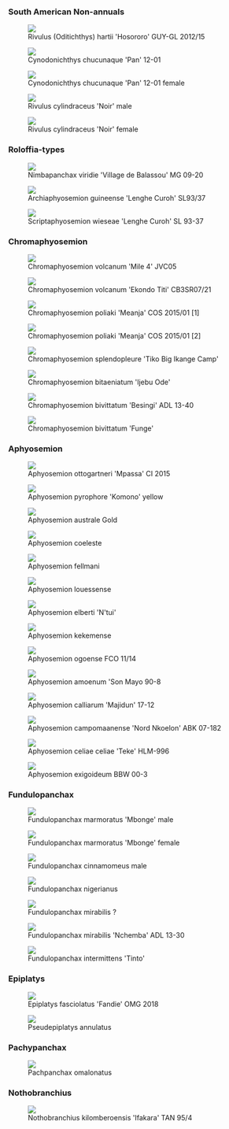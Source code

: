 ### South American Non-annuals

<figure>
  <img src="https://thekillifish.net/index_ATTACHMENTS/Anablesoides spec.aff.holmiae GUY-GL 2012:15.jpg" />
  <figcaption>Rivulus (Oditichthys) hartii 'Hosororo' GUY-GL 2012/15</figcaption>
</figure>

<figure>
  <img src="https://thekillifish.net/index_ATTACHMENTS/Cynodonichthys_chucunaque_Pan_12-01_DSC_6229.jpg" />
  <figcaption>Cynodonichthys chucunaque 'Pan' 12-01</figcaption>
</figure>

<figure>
  <img src="https://thekillifish.net/index_ATTACHMENTS/Cynodonichthys_chucunaque_Pan_12-01_DSC_6150_female.jpg" />
  <figcaption>Cynodonichthys chucunaque 'Pan' 12-01 female</figcaption>
</figure>

<figure>
  <img src="https://thekillifish.net/index_ATTACHMENTS/Rivulus_cylindraceus_noir_male.jpg" />
  <figcaption>Rivulus cylindraceus 'Noir' male</figcaption>
</figure>

<figure>
  <img src="https://thekillifish.net/index_ATTACHMENTS/Rivulus_cylindraceus_noir_female.jpg" />
  <figcaption>Rivulus cylindraceus 'Noir' female</figcaption>
</figure>

### Roloffia-types

<figure>
  <img src="https://thekillifish.net/index_ATTACHMENTS/Nimbapanchax_viridie_Village_de_Balassou_MG_09-20.png" />
  <figcaption>Nimbapanchax viridie 'Village de Balassou' MG 09-20</figcaption>
</figure>

<figure>
  <img src="https://thekillifish.net/index_ATTACHMENTS/Archiaphyosemion guineense_Lenghe_Curoh_DSC_7057.jpg" />
  <figcaption>Archiaphyosemion guineense 'Lenghe Curoh' SL93/37</figcaption>
</figure>

<figure>
  <img src="https://thekillifish.net/index_ATTACHMENTS/Scriptaphyosemion_wieseae_Lenghe_Curoh_SL_93-37_DSC_6307.jpg" />
  <figcaption>Scriptaphyosemion wieseae 'Lenghe Curoh' SL 93-37 </figcaption>
</figure>

### Chromaphyosemion

<figure>
  <img src="https://thekillifish.net/index_ATTACHMENTS/Chrom_volcanum_Mile4_2.jpg" />
  <figcaption>Chromaphyosemion volcanum 'Mile 4' JVC05</figcaption>
</figure>

<figure>
  <img src="https://thekillifish.net/index_ATTACHMENTS/Chrom_volcanum_Ekondo_Titi_6431.jpg" />
  <figcaption>Chromaphyosemion volcanum 'Ekondo Titi' CB3SR07/21</figcaption>
</figure>

<figure>
  <img src="https://thekillifish.net/index_ATTACHMENTS/Chromaphyosemion_poliaki_COS_2015__Meanja_01.png" />
  <figcaption>Chromaphyosemion poliaki 'Meanja' COS 2015/01 [1]</figcaption>
</figure>

<figure>
  <img src="https://thekillifish.net/index_ATTACHMENTS/Chromaphyosemion_poliaki_COS_2015__Meanja_07.png" />
  <figcaption>Chromaphyosemion poliaki 'Meanja' COS 2015/01 [2]</figcaption>
</figure>

<figure>
  <img src="https://thekillifish.net/index_ATTACHMENTS/Chromaphyosemion_splendopleure_Tiko_Big_Ikange_Camp.jpg" />
  <figcaption>Chromaphyosemion splendopleure 'Tiko Big Ikange Camp'</figcaption>
</figure>

<figure>
  <img src="https://thekillifish.net/index_ATTACHMENTS/bitaeniatum_full.jpg" />
  <figcaption>Chromaphyosemion bitaeniatum 'Ijebu Ode'</figcaption>
</figure>

<figure>
  <img src="https://thekillifish.net/index_ATTACHMENTS/bivittatum_besingi.jpg" />
  <figcaption>Chromaphyosemion bivittatum 'Besingi' ADL 13-40</figcaption>
</figure>

<figure>
  <img src="https://thekillifish.net/index_ATTACHMENTS/bivittatum_Funge.jpg" />
  <figcaption>Chromaphyosemion bivittatum 'Funge'</figcaption>
</figure>

### Aphyosemion

<figure>
  <img src="https://thekillifish.net/index_ATTACHMENTS/Aphyosemion_ottogartneri_CI2015_Mpassa_06.png" />
  <figcaption>Aphyosemion ottogartneri 'Mpassa' CI 2015</figcaption>
</figure>

<figure>
  <img src="https://thekillifish.net/index_ATTACHMENTS/Aphyosemion_pyrophore_komono.jpg" />
  <figcaption>Aphyosemion pyrophore 'Komono' yellow</figcaption>
</figure>

<figure>
  <img src="https://thekillifish.net/index_ATTACHMENTS/australe_10.jpeg" />
  <figcaption>Aphyosemion australe Gold</figcaption>
</figure>

<figure>
  <img src="https://thekillifish.net/index_ATTACHMENTS/coeleste_2.jpeg" />
  <figcaption>Aphyosemion coeleste</figcaption>
</figure>

<figure>
  <img src="https://thekillifish.net/index_ATTACHMENTS/fellmani_2.jpeg" />
  <figcaption>Aphyosemion fellmani</figcaption>
</figure>

<figure>
  <img src="https://thekillifish.net/index_ATTACHMENTS/louessense_1.jpeg" />
  <figcaption>Aphyosemion louessense</figcaption>
</figure>

<figure>
  <img src="https://thekillifish.net/index_ATTACHMENTS/Ntui_2.jpg" />
  <figcaption>Aphyosemion elberti 'N'tui'</figcaption>
</figure>

<figure>
  <img src="https://thekillifish.net/index_ATTACHMENTS/Aphyosemion_kekemense_male4.jpg" />
  <figcaption>Aphyosemion kekemense</figcaption>
</figure>

<figure>
  <img src="https://thekillifish.net/index_ATTACHMENTS/Aphyosemion_ogoense_pyrophore_FCCO_11_14_03.png" />
  <figcaption>Aphyosemion ogoense FCO 11/14</figcaption>
</figure>

<figure>
  <img src="https://thekillifish.net/index_ATTACHMENTS/Aphyosemion_amoenum_Son_Mayo_90_8_DSC_6203.jpg" />
  <figcaption>Aphyosemion amoenum 'Son Mayo 90-8</figcaption>
</figure>

<figure>
  <img src="https://thekillifish.net/index_ATTACHMENTS/Aphyosemion_calliarum_Majidun_17-12.jpeg" />
  <figcaption>Aphyosemion calliarum 'Majidun' 17-12</figcaption>
</figure>

<figure>
  <img src="https://thekillifish.net/index_ATTACHMENTS/Aphyosemion_campomaanense_Nord_Nkoleon_DSC_7080.jpg" />
  <figcaption>Aphyosemion campomaanense 'Nord Nkoelon' ABK 07-182</figcaption>
</figure>

<figure>
  <img src="https://thekillifish.net/index_ATTACHMENTS/Aphyosemion_celiae_celiae_Teke_HLM_996_DSC_6377.jpg" />
  <figcaption>Aphyosemion celiae celiae 'Teke' HLM-996</figcaption>
</figure>

<figure>
  <img src="https://thekillifish.net/index_ATTACHMENTS/Aphyosemion_exigoideum_BBW_00-3_DSC_6210.jpg" />
  <figcaption>Aphyosemion exigoideum BBW 00-3</figcaption>
</figure>

### Fundulopanchax

<figure>
  <img src="https://thekillifish.net/index_ATTACHMENTS/Fundulopanchax_marmoratus_Mbonge_male_07.png" />
  <figcaption>Fundulopanchax marmoratus 'Mbonge' male</figcaption>
</figure>

<figure>
  <img src="https://thekillifish.net/index_ATTACHMENTS/Fundulopanchax_marmoratus_Mbonge_female.png" />
  <figcaption>Fundulopanchax marmoratus 'Mbonge' female</figcaption>
</figure>

<figure>
  <img src="https://thekillifish.net/index_ATTACHMENTS/Fundulopanchax_cinnamomeus_flare.jpg" />
  <figcaption>Fundulopanchax cinnamomeus male</figcaption>
</figure>

<figure>
  <img src="https://thekillifish.net/index_ATTACHMENTS/Fundulopanchax_gardneri_nigerianus_gold.jpg" />
  <figcaption>Fundulopanchax nigerianus</figcaption>
</figure>

<figure>
  <img src="https://thekillifish.net/index_ATTACHMENTS/Fundulopanchax_traudeae.jpeg" />
  <figcaption>Fundulopanchax mirabilis ?</figcaption>
</figure>

<figure>
  <img src="https://thekillifish.net/index_ATTACHMENTS/Fundulopanchax_mirabilis_Nchemba_ADL-13_30_DSC_6181.jpg" />
  <figcaption>Fundulopanchax mirabilis 'Nchemba' ADL 13-30</figcaption>
</figure>

<figure>
  <img src="https://thekillifish.net/index_ATTACHMENTS/intermittens_tinto.jpeg" />
  <figcaption>Fundulopanchax intermittens 'Tinto'</figcaption>
</figure>

### Epiplatys

<figure>
  <img src="https://thekillifish.net/index_ATTACHMENTS/Epi_fasciolatus_Fandie_OMG_2018_DSC_6288.jpg" />
  <figcaption>Epiplatys fasciolatus 'Fandie' OMG 2018</figcaption>
</figure>

<figure>
  <img src="https://thekillifish.net/index_ATTACHMENTS/annulatus_1.jpeg" />
  <figcaption>Pseudepiplatys annulatus</figcaption>
</figure>

### Pachypanchax

<figure>
  <img src="https://thekillifish.net/index_ATTACHMENTS/Pachpanchax_omalonatus_pair1_reduced.jpeg" />
  <figcaption>Pachpanchax omalonatus</figcaption>
</figure>

### Nothobranchius

<figure>
  <img src="https://thekillifish.net/index_ATTACHMENTS/notho_kilomberensis.jpg" />
  <figcaption>Nothobranchius kilomberoensis 'Ifakara' TAN 95/4</figcaption>
</figure>
